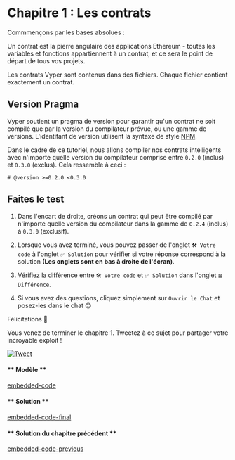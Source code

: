 <!-- Add translation for the following page: https://vyper.fun/#/1/contract_structure
Do NOT change the code below. The below code runs the code editor -->

# Chapitre 1 : Les contrats

Commmençons par les bases absolues :

Un contrat est la pierre angulaire des applications Ethereum - toutes les variables et fonctions appartiennent à un contrat, et ce sera le point de départ de tous vos projets.

Les contrats Vyper sont contenus dans des fichiers. Chaque fichier contient exactement un contrat.

## Version Pragma

Vyper soutient un pragma de version pour garantir qu'un contrat ne soit
compilé que par la version du compilateur prévue, ou une gamme de versions. L'identifant de version utilisent la syntaxe de style [NPM](https://docs.npmjs.com/misc/semver).

Dans le cadre de ce tutoriel, nous allons compiler nos contrats intelligents avec n'importe quelle version du compilateur comprise entre `0.2.0` (inclus) et `0.3.0` (exclus). Cela ressemble à ceci :

```vyper
# @version >=0.2.0 <0.3.0
```

## Faites le test

1. Dans l'encart de droite, créons un contrat qui peut être compilé par n'importe quelle version du compilateur dans la gamme de `0.2.4` (inclus) à `0.3.0` (exclusif).

2. Lorsque vous avez terminé, vous pouvez passer de l'onglet `🛠 Votre code` à l'onglet `✅ Solution` pour vérifier si votre réponse correspond à la solution **(Les onglets sont en bas à droite de l'écran)**.

3. Vérifiez la différence entre `🛠 Votre code` et `✅ Solution` dans l'onglet `𝌡 Différence`.

4. Si vous avez des questions, cliquez simplement sur `Ouvrir le Chat` et posez-les dans le chat 😊

Félicitations 🎉

Vous venez de terminer le chapitre 1. Tweetez à ce sujet pour partager votre incroyable exploit !

[![Tweet](https://img.shields.io/twitter/url?style=social&url=https%3A%2F%2Fvyper.fun%2F%23%2F1%2Fcontract_structure)](https://twitter.com/intent/tweet?hashtags=VyperFun&ref_src=twsrc%5Etfw&text=I%20just%20completed%20Chapter%201%20of%20%40VyperFun%3A%20Create%20your%20Pok%C3%A9mon%20on%20blockchain%20using%20%40vyperlang%20%F0%9F%98%8E%20&tw_p=tweetbutton&url=https%3A%2F%2Fvyper.fun%2F%23%2F1%2Fcontract_structure)

<!-- tabs:start -->

#### ** Modèle **

[embedded-code](../assets/1/1.1-template-code.vy ':include :type=code embed-template')

#### ** Solution **

[embedded-code-final](../assets/1/1.1-finished-code.vy ':include :type=code embed-final')

#### ** Solution du chapitre précédent **

[embedded-code-previous](../assets/1/1.0-finished-code.vy ':include :type=code embed-previous')

<!-- tabs:end -->
